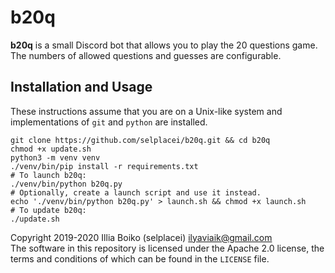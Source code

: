 # b20q

**b20q** is a small Discord bot that allows you to play the 20 questions game.
The numbers of allowed questions and guesses are configurable.

## Installation and Usage

These instructions assume that you are on a Unix-like system and implementations of `git` and `python` are installed.

    git clone https://github.com/selplacei/b20q.git && cd b20q
    chmod +x update.sh
    python3 -m venv venv
    ./venv/bin/pip install -r requirements.txt
    # To launch b20q:
    ./venv/bin/python b20q.py
    # Optionally, create a launch script and use it instead.
    echo './venv/bin/python b20q.py' > launch.sh && chmod +x launch.sh
    # To update b20q:
    ./update.sh


Copyright 2019-2020 Illia Boiko (selplacei) <ilyaviaik@gmail.com>  
The software in this repository is licensed under the Apache 2.0 license, the terms and conditions of which can be
found in the `LICENSE` file.
